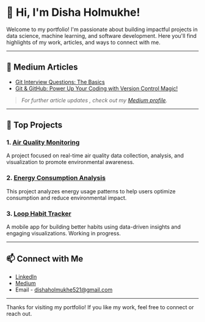 # 👋 Hi, I'm Disha Holmukhe!

Welcome to my portfolio! I'm passionate about building impactful projects in data science, machine learning, and software development. Here you'll find highlights of my work, articles, and ways to connect with me.

---

## 📝 Medium Articles

- [Git Interview Questions: The Basics](https://medium.com/@Disha520/git-interview-questions-the-basics-7c1528eb9663)
- [Git & GitHub: Power Up Your Coding with Version Control Magic!](https://medium.com/@Disha520/git-github-power-up-your-coding-with-version-control-magic-9d1e2fc73ad5)

> *For further article updates , check out my [Medium profile](https://medium.com/@Disha520).*

---

## 🚀 Top Projects

### 1. [Air Quality Monitoring](https://air-quality-dashboard-kiwi-520.streamlit.app/)
A project focused on real-time air quality data collection, analysis, and visualization to promote environmental awareness.

### 2. [Energy Consumption Analysis](https://energy-consumption-dashboard-kiwi-520.streamlit.app/)
This project analyzes energy usage patterns to help users optimize consumption and reduce environmental impact.

### 3. [Loop Habit Tracker](https://github.com/yourusername/loop-habit-tracker)
A mobile app for building better habits using data-driven insights and engaging visualizations.
Working in progress.

---

## 📫 Connect with Me

- [LinkedIn](https://www.linkedin.com/in/dishaholmukhe/)
- [Medium](https://medium.com/@Disha520)
- Email - dishaholmukhe521@gmail.com

---

Thanks for visiting my portfolio! If you like my work, feel free to connect or reach out.
